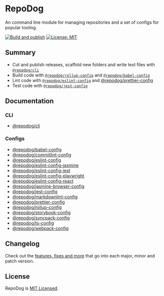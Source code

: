 # RepoDog

An command line module for managing repositories and a set of configs for popular tooling.

[![Build and publish](https://github.com/badbatch/repodog/actions/workflows/build-and-publish.yml/badge.svg)](https://github.com/badbatch/repodog/actions/workflows/build-and-publish.yml)
[![License: MIT](https://img.shields.io/badge/License-MIT-yellow.svg)](LICENSE)

## Summary

* Cut and publish releases, scaffold new folders and write test files with [`@repodog/cli`](./cli/core//README.md)
* Build code with [`@repodog/rollup-config`](./configs/rollup-config/README.md) and [`@repodog/babel-config`](./configs/babel-config/README.md)
* Lint code with [`@repodog/eslint-config`](./configs/eslint-config/README.md) and [@repodog/prettier-config](./configs/prettier-config/README.md)
* Test code with [`@repodog/jest-config`](./configs/jest-config/README.md)

## Documentation

### CLI

* [@repodog/cli](./cli/core/README.md)

### Configs

* [@repodog/babel-config](./configs/babel-config/README.md)
* [@repodog/commitlint-config](./configs/commitlint-config/README.md)
* [@repodog/eslint-config](./configs/eslint-config/README.md)
* [@repodog/eslint-config-jasmine](./configs/eslint-config-jasmine/README.md)
* [@repodog/eslint-config-jest](./configs/eslint-config-jest/README.md)
* [@repodog/eslint-config-playwright](./configs/eslint-config-playwright/README.md)
* [@repodog/eslint-config-react](./configs/eslint-config-react/README.md)
* [@repodog/jasmine-browser-config](./configs/jasmine-browser-config/README.md)
* [@repodog/jest-config](./configs/jest-config/README.md)
* [@repodog/markdownlint-config](./configs/markdownlint-config/README.md)
* [@repodog/prettier-config](./configs/prettier-config/README.md)
* [@repodog/rollup-config](./configs/rollup-config/README.md)
* [@repodog/storybook-config](./configs/storybook-config/README.md)
* [@repodog/syncpack-config](./configs/syncpack-config/README.md)
* [@repodog/ts-config](./configs/ts-config/README.md)
* [@repodog/webpack-config](./configs/webpack-config/README.md)

## Changelog

Check out the [features, fixes and more](CHANGELOG.md) that go into each major, minor and patch version.

## License

RepoDog is [MIT Licensed](LICENSE).
